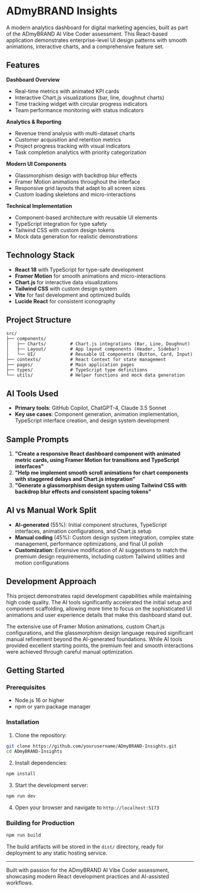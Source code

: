 # ADmyBRAND Insights

A modern analytics dashboard for digital marketing agencies, built as part of the ADmyBRAND AI Vibe Coder assessment. This React-based application demonstrates enterprise-level UI design patterns with smooth animations, interactive charts, and a comprehensive feature set.

## Features

**Dashboard Overview**
- Real-time metrics with animated KPI cards
- Interactive Chart.js visualizations (bar, line, doughnut charts)
- Time tracking widget with circular progress indicators
- Team performance monitoring with status indicators

**Analytics & Reporting**
- Revenue trend analysis with multi-dataset charts
- Customer acquisition and retention metrics
- Project progress tracking with visual indicators
- Task completion analytics with priority categorization

**Modern UI Components**
- Glassmorphism design with backdrop blur effects
- Framer Motion animations throughout the interface
- Responsive grid layouts that adapt to all screen sizes
- Custom loading skeletons and micro-interactions

**Technical Implementation**
- Component-based architecture with reusable UI elements
- TypeScript integration for type safety
- Tailwind CSS with custom design tokens
- Mock data generation for realistic demonstrations

## Technology Stack

- **React 18** with TypeScript for type-safe development
- **Framer Motion** for smooth animations and micro-interactions
- **Chart.js** for interactive data visualizations
- **Tailwind CSS** with custom design system
- **Vite** for fast development and optimized builds
- **Lucide React** for consistent iconography

## Project Structure

```
src/
├── components/
│   ├── Charts/         # Chart.js integrations (Bar, Line, Doughnut)
│   ├── Layout/         # App layout components (Header, Sidebar)
│   └── UI/             # Reusable UI components (Button, Card, Input)
├── contexts/           # React Context for state management
├── pages/              # Main application pages
├── types/              # TypeScript type definitions
└── utils/              # Helper functions and mock data generation
```

## AI Tools Used

- **Primary tools**: GitHub Copilot, ChatGPT-4, Claude 3.5 Sonnet
- **Key use cases**: Component generation, animation implementation, TypeScript interface creation, and design system development

## Sample Prompts

1. **"Create a responsive React dashboard component with animated metric cards, using Framer Motion for transitions and TypeScript interfaces"**
2. **"Help me implement smooth scroll animations for chart components with staggered delays and Chart.js integration"**
3. **"Generate a glassmorphism design system using Tailwind CSS with backdrop blur effects and consistent spacing tokens"**

## AI vs Manual Work Split

- **AI-generated** (55%): Initial component structures, TypeScript interfaces, animation configurations, and Chart.js setup
- **Manual coding** (45%): Custom design system integration, complex state management, performance optimizations, and final UI polish
- **Customization**: Extensive modification of AI suggestions to match the premium design requirements, including custom Tailwind utilities and motion configurations

## Development Approach

This project demonstrates rapid development capabilities while maintaining high code quality. The AI tools significantly accelerated the initial setup and component scaffolding, allowing more time to focus on the sophisticated UI animations and user experience details that make this dashboard stand out.

The extensive use of Framer Motion animations, custom Chart.js configurations, and the glassmorphism design language required significant manual refinement beyond the AI-generated foundations. While AI tools provided excellent starting points, the premium feel and smooth interactions were achieved through careful manual optimization.

## Getting Started

### Prerequisites
- Node.js 16 or higher
- npm or yarn package manager

### Installation

1. Clone the repository:
```bash
git clone https://github.com/yourusername/ADmyBRAND-Insights.git
cd ADmyBRAND-Insights
```

2. Install dependencies:
```bash
npm install
```

3. Start the development server:
```bash
npm run dev
```

4. Open your browser and navigate to `http://localhost:5173`

### Building for Production

```bash
npm run build
```

The build artifacts will be stored in the `dist/` directory, ready for deployment to any static hosting service.

---

Built with passion for the ADmyBRAND AI Vibe Coder assessment, showcasing modern React development practices and AI-assisted workflows.
